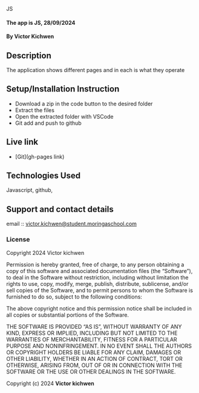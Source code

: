 JS
#### The app is JS, 28/09/2024
#### **By Victor Kichwen**
## Description
The application shows different pages and in each is what they operate

## Setup/Installation Instruction
* Download a zip in the code button to the desired folder
* Extract the files
* Open the extracted folder with VSCode
* Git add and push to github



## Live link
* [Git](gh-pages link)


## Technologies Used
Javascript, github,

## Support and contact details
email :: victor.kichwen@student.moringaschool.com

### License
Copyright 2024 Victor kichwen

Permission is hereby granted, free of charge, to any person obtaining a copy of this software and associated documentation files (the “Software”), to deal in the Software without restriction, including without limitation the rights to use, copy, modify, merge, publish, distribute, sublicense, and/or sell copies of the Software, and to permit persons to whom the Software is furnished to do so, subject to the following conditions:

The above copyright notice and this permission notice shall be included in all copies or substantial portions of the Software.

THE SOFTWARE IS PROVIDED “AS IS”, WITHOUT WARRANTY OF ANY KIND, EXPRESS OR IMPLIED, INCLUDING BUT NOT LIMITED TO THE WARRANTIES OF MERCHANTABILITY, FITNESS FOR A PARTICULAR PURPOSE AND NONINFRINGEMENT. IN NO EVENT SHALL THE AUTHORS OR COPYRIGHT HOLDERS BE LIABLE FOR ANY CLAIM, DAMAGES OR OTHER LIABILITY, WHETHER IN AN ACTION OF CONTRACT, TORT OR OTHERWISE, ARISING FROM, OUT OF OR IN CONNECTION WITH THE SOFTWARE OR THE USE OR OTHER DEALINGS IN THE SOFTWARE.

Copyright (c) 2024 **Victor kichwen**